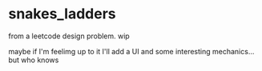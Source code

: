 # snakes_ladders
from a leetcode design problem.  wip

maybe if I'm feelimg up to it I'll add a UI and some interesting mechanics... but who knows
